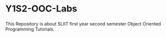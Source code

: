 # Y1S2-OOC-Labs
###
This Repository is about SLIIT first year second semester Object Oriented Programming Tutorials.
